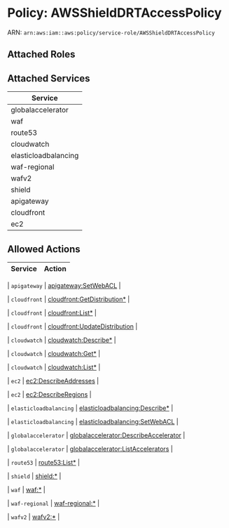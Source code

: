 # Policy: AWSShieldDRTAccessPolicy

ARN: `arn:aws:iam::aws:policy/service-role/AWSShieldDRTAccessPolicy`

## Attached Roles

## Attached Services

| Service |
|---------|
| globalaccelerator |
| waf |
| route53 |
| cloudwatch |
| elasticloadbalancing |
| waf-regional |
| wafv2 |
| shield |
| apigateway |
| cloudfront |
| ec2 |

## Allowed Actions

| Service | Action |
|:-------:|--------|

| `apigateway` | [apigateway:SetWebACL](../actions.md#apigateway:setwebacl) |

| `cloudfront` | [cloudfront:GetDistribution*](../actions.md#cloudfront:getdistributionall) |

| `cloudfront` | [cloudfront:List*](../actions.md#cloudfront:listall) |

| `cloudfront` | [cloudfront:UpdateDistribution](../actions.md#cloudfront:updatedistribution) |

| `cloudwatch` | [cloudwatch:Describe*](../actions.md#cloudwatch:describeall) |

| `cloudwatch` | [cloudwatch:Get*](../actions.md#cloudwatch:getall) |

| `cloudwatch` | [cloudwatch:List*](../actions.md#cloudwatch:listall) |

| `ec2` | [ec2:DescribeAddresses](../actions.md#ec2:describeaddresses) |

| `ec2` | [ec2:DescribeRegions](../actions.md#ec2:describeregions) |

| `elasticloadbalancing` | [elasticloadbalancing:Describe*](../actions.md#elasticloadbalancing:describeall) |

| `elasticloadbalancing` | [elasticloadbalancing:SetWebACL](../actions.md#elasticloadbalancing:setwebacl) |

| `globalaccelerator` | [globalaccelerator:DescribeAccelerator](../actions.md#globalaccelerator:describeaccelerator) |

| `globalaccelerator` | [globalaccelerator:ListAccelerators](../actions.md#globalaccelerator:listaccelerators) |

| `route53` | [route53:List*](../actions.md#route53:listall) |

| `shield` | [shield:*](../actions.md#shield:all) |

| `waf` | [waf:*](../actions.md#waf:all) |

| `waf-regional` | [waf-regional:*](../actions.md#waf-regional:all) |

| `wafv2` | [wafv2:*](../actions.md#wafv2:all) |
